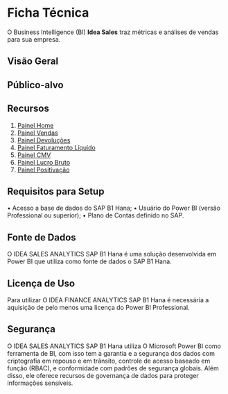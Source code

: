 # Ficha Técnica

O Business Intelligence (BI) **Idea Sales** traz métricas e análises de vendas para sua empresa.

## Visão Geral

## Público-alvo

## Recursos

1. [Painel Home](./home.md)
2. [Painel Vendas](./vendas.md)
3. [Painel Devoluções](./devolucoes.md)
4. [Painel Faturamento Líquido](./faturamento_liquido.md)
5. [Painel CMV](./cmv.md)
6. [Painel Lucro Bruto](./lucro_bruto.md)
7. [Painel Positivação](./positivacao.md)

## Requisitos para Setup

•	Acesso a base de dados do SAP B1 Hana;
•	Usuário do Power BI (versão Professional ou superior);
•	Plano de Contas definido no SAP.

## Fonte de Dados

O IDEA SALES ANALYTICS SAP B1 Hana é uma solução desenvolvida em Power BI que utiliza como fonte de dados o SAP B1 Hana.

## Licença de Uso

Para utilizar O IDEA FINANCE ANALYTICS SAP B1 Hana é necessária a aquisição de pelo menos uma licença do Power BI Professional.

## Segurança

O IDEA SALES ANALYTICS SAP B1 Hana utiliza O Microsoft Power BI como ferramenta de BI, com isso tem a garantia e a segurança dos dados com criptografia em repouso e em trânsito, controle de acesso baseado em função (RBAC), e conformidade com padrões de segurança globais. Além disso, ele oferece recursos de governança de dados para proteger informações sensíveis.
